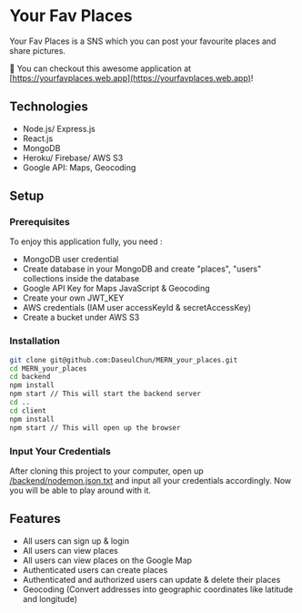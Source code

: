# Your Fav Places
Your Fav Places is a SNS which you can post your favourite places and share pictures. 

🎉 You can checkout this awesome application at [https://yourfavplaces.web.app](https://yourfavplaces.web.app)!

## Technologies
* Node.js/ Express.js
* React.js
* MongoDB
* Heroku/ Firebase/ AWS S3
* Google API: Maps, Geocoding

## Setup
### Prerequisites
To enjoy this application fully, you need :
* MongoDB user credential
* Create database in your MongoDB and create "places", "users" collections inside the database
* Google API Key for Maps JavaScript & Geocoding
* Create your own JWT_KEY
* AWS credentials (IAM user accessKeyId & secretAccessKey)
* Create a bucket under AWS S3  

### Installation
```sh
git clone git@github.com:DaseulChun/MERN_your_places.git
cd MERN_your_places
cd backend
npm install 
npm start // This will start the backend server
cd ..
cd client
npm install 
npm start // This will open up the browser
```

### Input Your Credentials
After cloning this project to your computer, open up [/backend/nodemon.json.txt](https://github.com/DaseulChun/MERN_your_places/blob/master/backend/nodemon.json.txt) and input all your credentials accordingly. Now you will be able to play around with it. 

## Features
* All users can sign up & login
* All users can view places
* All users can view places on the Google Map
* Authenticated users can create places
* Authenticated and authorized users can update & delete their places
* Geocoding (Convert addresses into geographic coordinates like latitude and longitude)